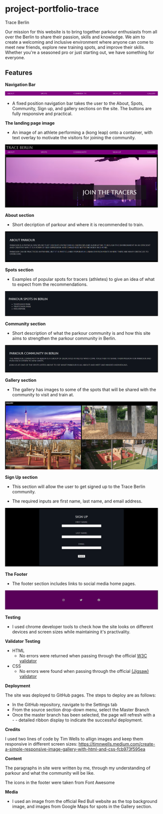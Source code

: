 # project-portfolio-trace

Trace Berlin

Our mission for this website is to bring together parkour enthusiasts from all over the Berlin to share their passion, skills and knowledge. We aim to create a welcoming and inclusive environment where anyone can come to meet new friends, explore new training spots, and improve their skills. Whether you're a seasoned pro or just starting out, we have something for everyone. 

## Features 

__Navigation Bar__

![Nav Bar](./assets/images/nav.PNG)

- A fixed position navigation bar takes the user to the About, Spots, Community, Sign up, and gallery sections on the site. The buttons are fully responsive and practical. 

__The landing page image__

 - An image of an athlete performing a (kong leap) onto a container, with text overlay to motivate the visitors for joining the community.  

 ![Top](./assets/images/top.PNG)

__About section__

- Short decription of parkour and where it is recommended to train. 

![About](./assets/images/about.PNG)

__Spots section__

- Examples of popular spots for tracers (athletes) to give an idea of what to expect from the recommendations. 

![Spots](./assets/images/spots.PNG)

__Community section__ 

- Short description of what the parkour community is and how this site aims to strengthen the parkour community in Berlin.

![Community](./assets/images/community.PNG)

__Gallery section__

- The gallery has images to some of the spots that will be shared with the community to visit and train at. 

![Gallery](./assets/images/gallery.PNG)

__Sign Up section__ 

- This section will allow the user to get signed up to the Trace Berlin community.

- The required inputs are first name, last name, and email address. 

![Sign Up](./assets/images/signup.PNG)

__The Footer__

- The footer section includes links to social media home pages. 

![Footer](./assets/images/footer.PNG)


__Testing__

- I used chrome developer tools to check how the site looks on different devices and screen sizes while maintaining it's practivality. 

__Validator Testing__

- HTML
  - No errors were returned when passing through the official [W3C validator](https://validator.w3.org/nu/#textarea)
- CSS
  - No errors were found when passing through the official [(Jigsaw) validator](https://jigsaw.w3.org/css-validator/validator)


__Deployment__

The site was deployed to GitHub pages. The steps to deploy are as follows:

- In the GitHub repository, navigate to the Settings tab
- From the source section drop-down menu, select the Master Branch
- Once the master branch has been selected, the page will refresh with a - - detailed ribbon display to indicate the successful deployment.

__Credits__

I used two lines of code by Tim Wells to allign images and keep them responsive in different screen sizes: https://timnwells.medium.com/create-a-simple-responsive-image-gallery-with-html-and-css-fcb973f595ea


__Content__

The paragraphs in site were written by me, through my understanding of parkour and what the community will be like.

The icons in the footer were taken from Font Awesome

__Media__

- I used an image from the official Red Bull website as the top background image, and images from Google Maps for spots in the Gallery section. 

